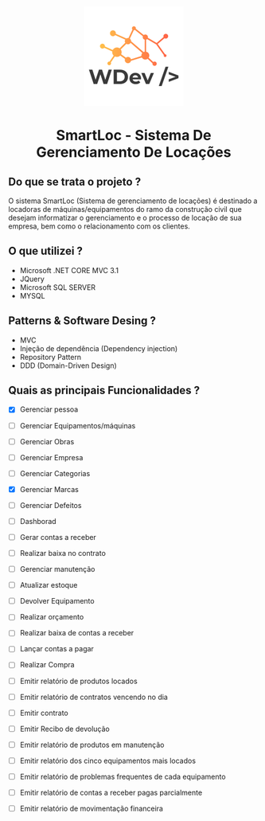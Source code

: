 
<p align="center">
  <img src="https://github.com/Mauricioz3z/martloc/blob/master/martloc.UI.Web/wwwroot/images/logo.png?raw=true">
</p>

<h1 align="center"> SmartLoc - Sistema De Gerenciamento De Locações</h1>

## Do que se trata o projeto ?
 O sistema SmartLoc (Sistema de gerenciamento de locações) é destinado  a locadoras de máquinas/equipamentos do ramo da construção civil que desejam informatizar o gerenciamento e o processo de locação de  sua empresa, bem como o relacionamento com os clientes.

## O que utilizei ?
* Microsoft .NET CORE MVC 3.1
* JQuery
* Microsoft SQL SERVER
* MYSQL
## Patterns & Software Desing ?
* MVC
* Injeção de dependência (Dependency injection)
* Repository Pattern
* DDD (Domain-Driven Design)

## Quais as principais  Funcionalidades ?
* [x] Gerenciar pessoa
* [ ] Gerenciar Equipamentos/máquinas
* [ ] Gerenciar Obras
* [ ] Gerenciar Empresa
* [ ] Gerenciar Categorias
* [x] Gerenciar Marcas
* [ ] Gerenciar Defeitos
* [ ] Dashborad
* [ ] Gerar contas a receber
* [ ] Realizar baixa no contrato
* [ ] Gerenciar manutenção
* [ ] Atualizar estoque
* [ ] Devolver Equipamento
* [ ] Realizar orçamento
* [ ] Realizar baixa de contas a receber
* [ ] Lançar contas a pagar
* [ ] Realizar Compra
* [ ] Emitir relatório de produtos locados
* [ ] Emitir relatório de contratos vencendo no dia
* [ ] Emitir contrato
* [ ] Emitir Recibo de devolução
* [ ] Emitir relatório de produtos em manutenção
* [ ] Emitir relatório dos cinco equipamentos mais locados
* [ ] Emitir relatório de problemas frequentes de cada equipamento
* [ ] Emitir relatório de contas a receber pagas parcialmente
* [ ] Emitir relatório de movimentação financeira


